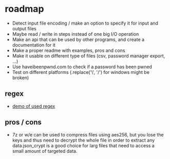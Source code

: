 # roadmap

* Detect input file encoding / make an option to specify it for input and output files
* Maybe read / write in steps instead of one big I/O operation
* Make an api that can be used by other programs, and create a documentation for it
* Make a proper readme with examples, pros and cons
* Make it usable on different type of files (csv, password manager export, ...)
* Use haveibeenpwnd.com to check if a password has been pwned
* Test on different platforms (.replace('\\', '/') for windows might be broken)

## regex

* [demo of used regex](https://regex101.com/r/NBCdDv/1)

## pros / cons

* 7z or w/e can be used to compress files using aes256, but you lose the keys and thus need to decrypt the whole file in order to extract any data.json_crypt is a good choice for larg files that need to access a small amount of targeted data.
